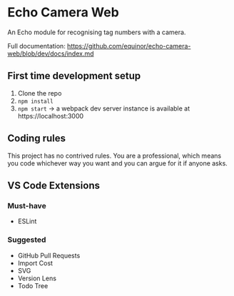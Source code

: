 # Echo Camera Web

An Echo module for recognising tag numbers with a camera.

Full documentation:
https://github.com/equinor/echo-camera-web/blob/dev/docs/index.md

## First time development setup

1. Clone the repo
2. ```npm install```
4. ```npm start``` -> a webpack dev server instance is available at https://localhost:3000

## Coding rules
This project has no contrived rules. You are a professional, which means you code whichever way you want and you can argue for it if anyone asks.

##  VS Code Extensions

### Must-have

- ESLint

### Suggested

- GitHub Pull Requests
- Import Cost
- SVG
- Version Lens
- Todo Tree
